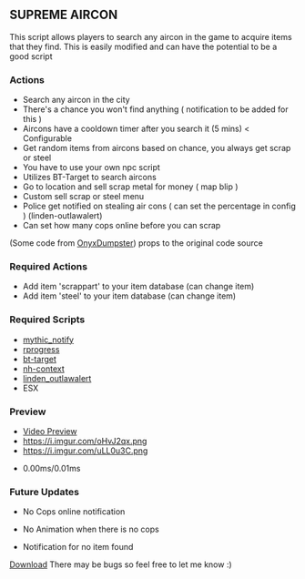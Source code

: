 ## SUPREME AIRCON


This script allows players to search any aircon in the game to acquire items that they find. This is easily modified and can have the potential to be a good script

### Actions
* Search any aircon in the city
* There's a chance you won't find anything ( notification to be added for this )
* Aircons have a cooldown timer after you search it (5 mins) < Configurable
* Get random items from aircons based on chance, you always get scrap or steel
* You have to use your own npc script
* Utilizes BT-Target to search aircons
* Go to location and sell scrap metal for money ( map blip )
* Custom sell scrap or steel menu
* Police get notified on stealing air cons ( can set the percentage in config ) (linden-outlawalert)
* Can set how many cops online before you can scrap

(Some code from [OnyxDumpster](https://github.com/HiHowdy/onyxDumpsters)) props to the original code source

### Required Actions
- Add item 'scrappart' to your item database (can change item)
- Add item 'steel' to your item database  (can change item)

### Required Scripts
* [mythic_notify](https://github.com/JayMontana36/mythic_notify)
* [rprogress](https://github.com/MaxWhi/rprogress)
* [bt-target](https://github.com/brentN5/bt-target)
* [nh-context](https://github.com/nerohiro/nh-context)
* [linden_outlawalert](https://github.com/thelindat/linden_outlawalert)
* ESX

### Preview
* [Video Preview](https://streamable.com/x3ws91)
* https://i.imgur.com/oHvJ2qx.png
* https://i.imgur.com/uLL0u3C.png
- 0.00ms/0.01ms

### Future Updates
* No Cops online notification
- No Animation when there is no cops
* Notification for no item found

[Download](https://github.com/Supremeeeeeee/supreme_aircon)
There may be bugs so feel free to let me know :)

